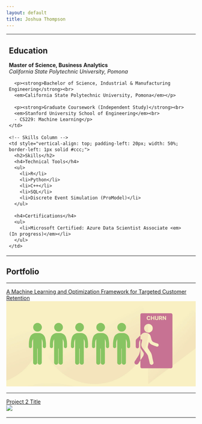 ```yaml
---
layout: default
title: Joshua Thompson
---
```


<table style="width: 100%; table-layout: fixed;">
  <tr>
    <!-- Education Column -->
    <td style="vertical-align: top; padding-right: 20px; width: 50%;">
      <h2>Education</h2>
      <p><strong>Master of Science, Business Analytics</strong><br>
      <em>California State Polytechnic University, Pomona</em></p>


      <p><strong>Bachelor of Science, Industrial & Manufacturing Engineering</strong><br>
      <em>California State Polytechnic University, Pomona</em></p>

      <p><strong>Graduate Coursework (Independent Study)</strong><br>
      <em>Stanford University School of Engineering</em><br>
      - CS229: Machine Learning</p>
    </td>

    <!-- Skills Column -->
    <td style="vertical-align: top; padding-left: 20px; width: 50%; border-left: 1px solid #ccc;">
      <h2>Skills</h2>
      <h4>Technical Tools</h4>
      <ul>
        <li>R</li>
        <li>Python</li>
        <li>C++</li>
        <li>SQL</li>
        <li>Discrete Event Simulation (ProModel)</li>
      </ul>

      <h4>Certifications</h4>
      <ul>
        <li>Microsoft Certified: Azure Data Scientist Associate <em>(In progress)</em></li>
      </ul>
    </td>
  </tr>
</table>



## Portfolio

---

[A Machine Learning and Optimization Framework for Targeted Customer Retention](/Customer_Retention.md)  
<img src="images/Picture1.png?raw=true" style="max-width: 100%;"/>

---

[Project 2 Title](/pdf/sample_presentation.pdf)  
<img src="images/dummy_thumbnail.jpg?raw=true" style="max-width: 100%;"/>

---

